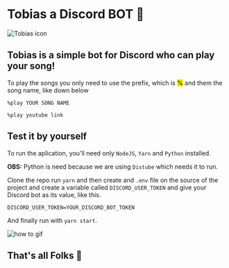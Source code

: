 # Tobias a Discord BOT 🤖

![Tobias icon](https://i.ibb.co/bBt2nqj/padeiro.png)

## Tobias is a simple bot for Discord who can play your song!

To play the songs you only need to use the prefix, which is <mark>%</mark> and them the song name, like down below

```
%play YOUR SONG NAME 
```
```
%play youtube link
```

## Test it by yourself

To run the aplication, you'll need only `NodeJS`, `Yarn` and `Python` installed.  

**OBS:** Python is need because we are using `Distube` which needs it to run.

Clone the repo run `yarn` and then create and `.env` file on the source of the project and create a variable called `DISCORD_USER_TOKEN` and give your Discord bot as its value, like this.
```
DISCORD_USER_TOKEN=YOUR_DISCORD_BOT_TOKEN
```
And finally run with `yarn start`.

![how to gif](https://thumb.gyazo.com/thumb/994_w/eyJhbGciOiJIUzI1NiJ9.eyJpbWciOiJfMjkxZDQ3MzZlYjlhZmUyODQxZjMwZWVlYTQxODIyOTgifQ.MmllfOaStAmIwpN1ntR5HEHWHSzjHwt1o2JVPmDxg2w-gif.gif)

## That's all Folks 🤖
